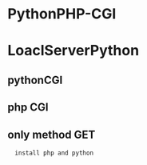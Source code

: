 # PythonPHP-CGI
# LoaclServerPython

## pythonCGI ## 
## php CGI ## 
## only method GET ## 

``` 
  install php and python
```

